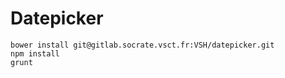Datepicker
===========================

```
bower install git@gitlab.socrate.vsct.fr:VSH/datepicker.git
npm install
grunt
```
